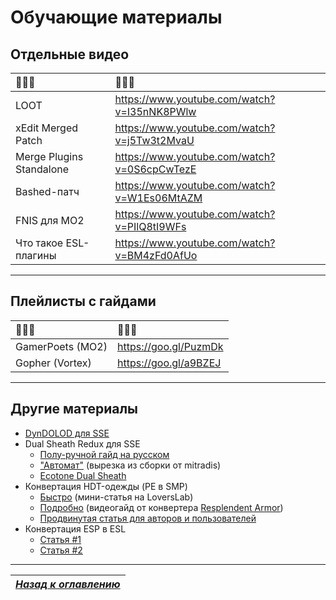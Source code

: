 # Обучающие материалы

## Отдельные видео

|🔷🔷🔷|🔷🔷🔷|
|:-------------------------|:--------------------------------------------|
| LOOT                     | https://www.youtube.com/watch?v=I35nNK8PWlw |
| xEdit Merged Patch       | https://www.youtube.com/watch?v=j5Tw3t2MvaU |
| Merge Plugins Standalone | https://www.youtube.com/watch?v=0S6cpCwTezE |
| Bashed-патч              | https://www.youtube.com/watch?v=W1Es06MtAZM |
| FNIS для MO2             | https://www.youtube.com/watch?v=PIlQ8tI9WFs |
| Что такое ESL-плагины    | https://www.youtube.com/watch?v=BM4zFd0AfUo |

------

## Плейлисты с гайдами

|🔷🔷🔷|🔷🔷🔷|
|:-----------------|:----------------------|
| GamerPoets (MO2) | https://goo.gl/PuzmDk |
| Gopher (Vortex)  | https://goo.gl/a9BZEJ |

------

## Другие материалы

+ [DynDOLOD для SSE](https://forum.step-project.com/topic/13894-dyndolod)
+ Dual Sheath Redux для SSE
    + [Полу-ручной гайд на русском](https://gamer-mods.ru/forum/73-2181-1)
    + ["Автомат"](http://tesall.ru/files/file/9665-dual-sheath-redux-dlya-se/) (вырезка из сборки от mitradis)
    + [Ecotone Dual Sheath](https://www.nexusmods.com/skyrimspecialedition/mods/17763)
+ Конвертация HDT-одежды (PE в SMP)
    + [Быстро](https://www.loverslab.com/topic/89576-10-minutes-or-less-guide-to-making-your-entire-hdt-pe-armor-library-jiggle-with-smp/) (мини-статья на LoversLab)
    + [Подробно](https://www.youtube.com/watch?v=qdBTSc9YOdE) (видеогайд от конвертера [Resplendent Armor](https://www.nexusmods.com/skyrimspecialedition/mods/17510))
    + [Продвинутая статья для авторов и пользователей](https://forums.nexusmods.com/index.php?/topic/3800385-a-guide-to-hdt-smp-usersmodders/)
+ Конвертация ESP в ESL
    + [Статья #1](https://www.nexusmods.com/skyrimspecialedition/mods/21146)
    + [Статья #2](https://www.nexusmods.com/skyrimspecialedition/mods/21618)

------

|[*Назад к оглавлению*](../01_Оглавление.md)|
|:---:|
